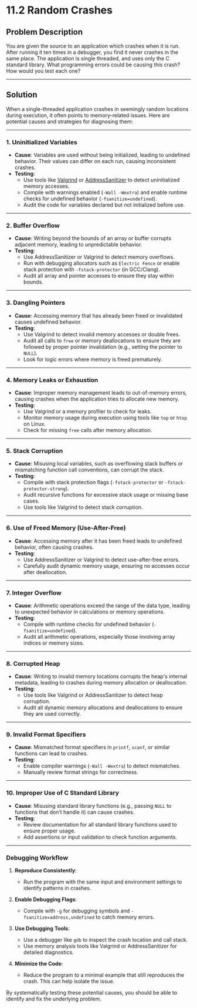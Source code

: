 # 11.2 Random Crashes

## Problem Description

You are given the source to an application which crashes when it is run. After running it ten times in a debugger, you find it never crashes in the same place. The application is single threaded, and uses only the C standard library. What programming errors could be causing this crash? How would you test each one?

---

## Solution

When a single-threaded application crashes in seemingly random locations during execution, it often points to memory-related issues. Here are potential causes and strategies for diagnosing them:

---

### **1. Uninitialized Variables**
- **Cause**: Variables are used without being initialized, leading to undefined behavior. Their values can differ on each run, causing inconsistent crashes.
- **Testing**:
  - Use tools like [Valgrind](https://valgrind.org/) or [AddressSanitizer](https://clang.llvm.org/docs/AddressSanitizer.html) to detect uninitialized memory accesses.
  - Compile with warnings enabled (`-Wall -Wextra`) and enable runtime checks for undefined behavior (`-fsanitize=undefined`).
  - Audit the code for variables declared but not initialized before use.

---

### **2. Buffer Overflow**
- **Cause**: Writing beyond the bounds of an array or buffer corrupts adjacent memory, leading to unpredictable behavior.
- **Testing**:
  - Use AddressSanitizer or Valgrind to detect memory overflows.
  - Run with debugging allocators such as `Electric Fence` or enable stack protection with `-fstack-protector` (in GCC/Clang).
  - Audit all array and pointer accesses to ensure they stay within bounds.

---

### **3. Dangling Pointers**
- **Cause**: Accessing memory that has already been freed or invalidated causes undefined behavior.
- **Testing**:
  - Use Valgrind to detect invalid memory accesses or double frees.
  - Audit all calls to `free` or memory deallocations to ensure they are followed by proper pointer invalidation (e.g., setting the pointer to `NULL`).
  - Look for logic errors where memory is freed prematurely.

---

### **4. Memory Leaks or Exhaustion**
- **Cause**: Improper memory management leads to out-of-memory errors, causing crashes when the application tries to allocate new memory.
- **Testing**:
  - Use Valgrind or a memory profiler to check for leaks.
  - Monitor memory usage during execution using tools like `top` or `htop` on Linux.
  - Check for missing `free` calls after memory allocation.

---

### **5. Stack Corruption**
- **Cause**: Misusing local variables, such as overflowing stack buffers or mismatching function call conventions, can corrupt the stack.
- **Testing**:
  - Compile with stack protection flags (`-fstack-protector` or `-fstack-protector-strong`).
  - Audit recursive functions for excessive stack usage or missing base cases.
  - Use tools like Valgrind to detect stack corruption.

---

### **6. Use of Freed Memory (Use-After-Free)**
- **Cause**: Accessing memory after it has been freed leads to undefined behavior, often causing crashes.
- **Testing**:
  - Use AddressSanitizer or Valgrind to detect use-after-free errors.
  - Carefully audit dynamic memory usage, ensuring no accesses occur after deallocation.

---

### **7. Integer Overflow**
- **Cause**: Arithmetic operations exceed the range of the data type, leading to unexpected behavior in calculations or memory operations.
- **Testing**:
  - Compile with runtime checks for undefined behavior (`-fsanitize=undefined`).
  - Audit all arithmetic operations, especially those involving array indices or memory sizes.

---

### **8. Corrupted Heap**
- **Cause**: Writing to invalid memory locations corrupts the heap's internal metadata, leading to crashes during memory allocation or deallocation.
- **Testing**:
  - Use tools like Valgrind or AddressSanitizer to detect heap corruption.
  - Audit all dynamic memory allocations and deallocations to ensure they are used correctly.

---

### **9. Invalid Format Specifiers**
- **Cause**: Mismatched format specifiers in `printf`, `scanf`, or similar functions can lead to crashes.
- **Testing**:
  - Enable compiler warnings (`-Wall -Wextra`) to detect mismatches.
  - Manually review format strings for correctness.

---

### **10. Improper Use of C Standard Library**
- **Cause**: Misusing standard library functions (e.g., passing `NULL` to functions that don’t handle it) can cause crashes.
- **Testing**:
  - Review documentation for all standard library functions used to ensure proper usage.
  - Add assertions or input validation to check function arguments.

---

### Debugging Workflow
1. **Reproduce Consistently**:
   - Run the program with the same input and environment settings to identify patterns in crashes.

2. **Enable Debugging Flags**:
   - Compile with `-g` for debugging symbols and `-fsanitize=address,undefined` to catch memory errors.

3. **Use Debugging Tools**:
   - Use a debugger like `gdb` to inspect the crash location and call stack.
   - Use memory analysis tools like Valgrind or AddressSanitizer for detailed diagnostics.

4. **Minimize the Code**:
   - Reduce the program to a minimal example that still reproduces the crash. This can help isolate the issue.

By systematically testing these potential causes, you should be able to identify and fix the underlying problem.